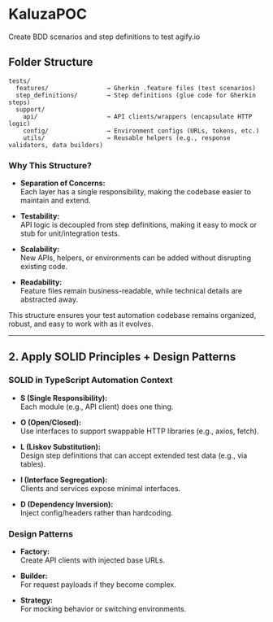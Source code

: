 # KaluzaPOC
Create BDD scenarios and step definitions to test agify.io

## Folder Structure

```
tests/
  features/                → Gherkin .feature files (test scenarios)
  step_definitions/        → Step definitions (glue code for Gherkin steps)
  support/
    api/                   → API clients/wrappers (encapsulate HTTP logic)
    config/                → Environment configs (URLs, tokens, etc.)
    utils/                 → Reusable helpers (e.g., response validators, data builders)
```

### Why This Structure?

- **Separation of Concerns:**  
  Each layer has a single responsibility, making the codebase easier to maintain and extend.

- **Testability:**  
  API logic is decoupled from step definitions, making it easy to mock or stub for unit/integration tests.

- **Scalability:**  
  New APIs, helpers, or environments can be added without disrupting existing code.

- **Readability:**  
  Feature files remain business-readable, while technical details are abstracted away.

This structure ensures your test automation codebase remains organized, robust, and easy to work with as it evolves.

---

## 2. Apply SOLID Principles + Design Patterns

### SOLID in TypeScript Automation Context

- **S (Single Responsibility):**  
  Each module (e.g., API client) does one thing.

- **O (Open/Closed):**  
  Use interfaces to support swappable HTTP libraries (e.g., axios, fetch).

- **L (Liskov Substitution):**  
  Design step definitions that can accept extended test data (e.g., via tables).

- **I (Interface Segregation):**  
  Clients and services expose minimal interfaces.

- **D (Dependency Inversion):**  
  Inject config/headers rather than hardcoding.

### Design Patterns

- **Factory:**  
  Create API clients with injected base URLs.

- **Builder:**  
  For request payloads if they become complex.

- **Strategy:**  
  For mocking behavior or switching environments.

